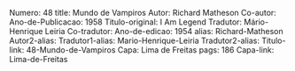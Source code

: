 Numero: 48
title: Mundo de Vampiros
Autor: Richard Matheson
Co-autor: 
Ano-de-Publicacao: 1958
Titulo-original: I Am Legend
Tradutor: Mário-Henrique Leiria
Co-tradutor: 
Ano-de-edicao: 1954
alias: Richard-Matheson
Autor2-alias: 
Tradutor1-alias: Mario-Henrique-Leiria
Tradutor2-alias: 
Titulo-link: 48-Mundo-de-Vampiros
Capa: Lima de Freitas
pags: 186
Capa-link: Lima-de-Freitas